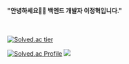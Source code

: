 #### "안녕하세요🙋‍♂️ 백엔드 개발자 이정혁입니다."


<br>

[![Solved.ac tier](http://mazassumnida.wtf/api/mini/generate_badge?boj=gacomoria14)](https://solved.ac/gacomoria14/) 
  
[![Solved.ac Profile](http://mazassumnida.wtf/api/v2/generate_badge?boj=gacomoria14)](https://solved.ac/gacomoria14/) <img src="http://mazandi.herokuapp.com/api?handle=gacomoria14&theme=warm"/>
